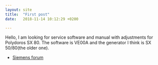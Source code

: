 ```yaml
---
layout: site
title:  "First post"
date:   2018-11-14 10:12:29 +0200

---
```


Hello,
I am looking for service software and manual with adjustments for Polydoros SX 80.
The software is VE00A and the generator I think is SX 50/80(the older one).


<ul>
  
  <li><a href="http://smstechforum.com/index.php?topic=2537.msg9341#msg9341">Siemens forum</a></li>

</ul>

